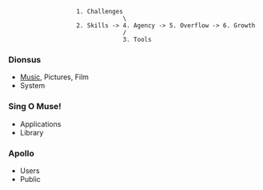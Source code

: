                        1. Challenges
                                    \
                       2. Skills -> 4. Agency -> 5. Overflow -> 6. Growth
                                    /
                                    3. Tools


###  Dionsus 
- [Music](https://abikesa.github.io/apple/), Pictures, Film
- System
  
###  Sing O Muse!
- Applications
- Library
  
###  Apollo
- Users
- Public

